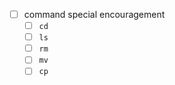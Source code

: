 - [ ] command special encouragement
  - [ ] `cd`
  - [ ] `ls`
  - [ ] `rm`
  - [ ] `mv`
  - [ ] `cp`
